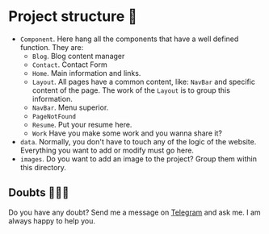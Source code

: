 # Project structure 🧱

* `Component`. Here hang all the components that have a well defined function. They are:
  * `Blog`. Blog content manager
  * `Contact`. Contact Form
  * `Home`. Main information and links.
  * `Layout`. All pages have a common content, like: `NavBar` and specific content of the page. The work of the `Layout` is to group this information. 
  * `NavBar`. Menu superior. 
  * `PageNotFound`
  * `Resume`. Put your resume here.
  * `Work` Have you make some work and you wanna share it?
* `data`. Normally, you don't have to touch any of the logic of the website. Everything you want to add or modify must go here.
* `images`. Do you want to add an image to the project? Group them within this directory.



## Doubts 🤷🏽‍♂️

Do you have any doubt? Send me a message on [Telegram](https://t.me/manuelalferez) and ask me. I am always happy to help you.